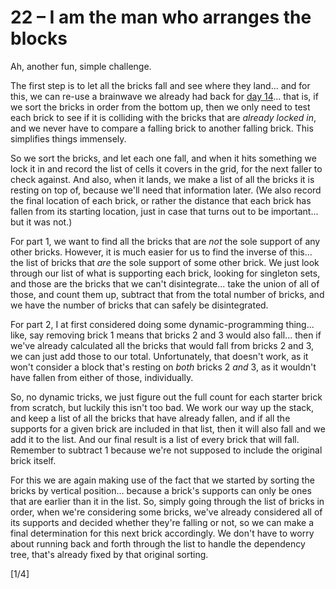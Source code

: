 # 22 &ndash; I am the man who arranges the blocks
Ah, another fun, simple challenge.

The first step is to let all the bricks fall and see where they land... and for this, we can re-use a brainwave we already had back for [day 14](14.md)... that is, if we sort the bricks in order from the bottom up, then we only need to test each brick to see if it is colliding with the bricks that are _already locked in_, and we never have to compare a falling brick to another falling brick. This simplifies things immensely.

So we sort the bricks, and let each one fall, and when it hits something we lock it in and record the list of cells it covers in the grid, for the next faller to check against. And also, when it lands, we make a list of all the bricks it is resting on top of, because we'll need that information later. (We also record the final location of each brick, or rather the distance that each brick has fallen from its starting location, just in case that turns out to be important... but it was not.)

For part 1, we want to find all the bricks that are _not_ the sole support of any other bricks. However, it is much easier for us to find the inverse of this... the list of bricks that _are_ the sole support of some other brick. We just look through our list of what is supporting each brick, looking for singleton sets, and those are the bricks that we can't disintegrate... take the union of all of those, and count them up, subtract that from the total number of bricks, and we have the number of bricks that can safely be disintegrated.

For part 2, I at first considered doing some dynamic-programming thing... like, say removing brick 1 means that bricks 2 and 3 would also fall... then if we've already calculated all the bricks that would fall from bricks 2 and 3, we can just add those to our total. Unfortunately, that doesn't work, as it won't consider a block that's resting on _both_ bricks 2 _and_ 3, as it wouldn't have fallen from either of those, individually.

So, no dynamic tricks, we just figure out the full count for each starter brick from scratch, but luckily this isn't too bad. We work our way up the stack, and keep a list of all the bricks that have already fallen, and if all the supports for a given brick are included in that list, then it will also fall and we add it to the list. And our final result is a list of every brick that will fall. Remember to subtract 1 because we're not supposed to include the original brick itself.

For this we are again making use of the fact that we started by sorting the bricks by vertical position... because a brick's supports can only be ones that are earlier than it in the list. So, simply going through the list of bricks in order, when we're considering some bricks, we've already considered all of its supports and decided whether they're falling or not, so we can make a final determination for this next brick accordingly. We don't have to worry about running back and forth through the list to handle the dependency tree, that's already fixed by that original sorting.

[1/4]
